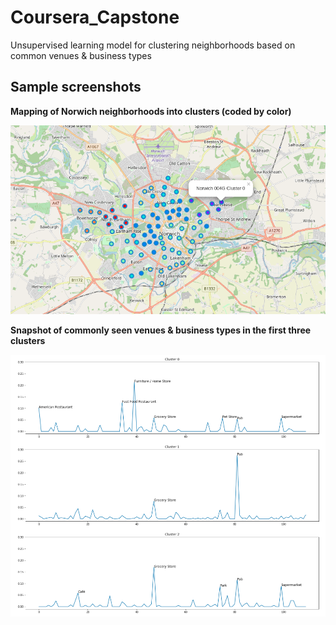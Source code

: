 # Coursera_Capstone
Unsupervised learning model for clustering neighborhoods based on common venues & business types

## Sample screenshots

**Mapping of Norwich neighborhoods into clusters (coded by color)**

![pic2](screenshots/pic2.png)


**Snapshot of commonly seen venues & business types in the first three clusters**

![pic1](screenshots/pic1.png)



